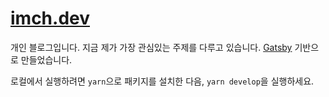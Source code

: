 # [imch.dev](imch.dev)

개인 블로그입니다. 지금 제가 가장 관심있는 주제를 다루고 있습니다. [Gatsby](gatsbyjs.org) 기반으로 만들었습니다.

로컬에서 실행하려면 `yarn`으로 패키지를 설치한 다음, `yarn develop`을 실행하세요.
